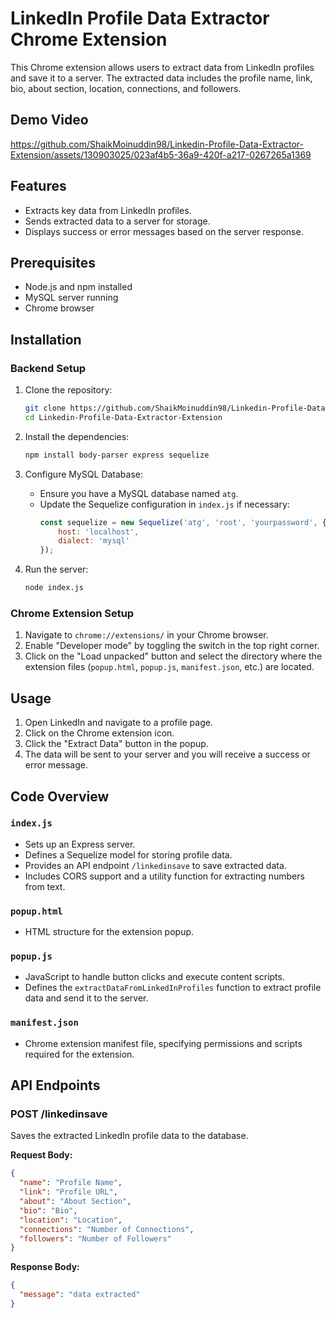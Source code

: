 # LinkedIn Profile Data Extractor Chrome Extension

This Chrome extension allows users to extract data from LinkedIn profiles and save it to a server. The extracted data includes the profile name, link, bio, about section, location, connections, and followers.

## Demo Video


https://github.com/ShaikMoinuddin98/Linkedin-Profile-Data-Extractor-Extension/assets/130903025/023af4b5-36a9-420f-a217-0267265a1369




## Features

- Extracts key data from LinkedIn profiles.
- Sends extracted data to a server for storage.
- Displays success or error messages based on the server response.

## Prerequisites

- Node.js and npm installed
- MySQL server running
- Chrome browser

## Installation

### Backend Setup

1. Clone the repository:
    ```sh
    git clone https://github.com/ShaikMoinuddin98/Linkedin-Profile-Data-Extractor-Extension.git
    cd Linkedin-Profile-Data-Extractor-Extension
    ```

2. Install the dependencies:
    ```sh
    npm install body-parser express sequelize
    ```

3. Configure MySQL Database:
    - Ensure you have a MySQL database named `atg`.
    - Update the Sequelize configuration in `index.js` if necessary:
      ```js
      const sequelize = new Sequelize('atg', 'root', 'yourpassword', {
          host: 'localhost',
          dialect: 'mysql'
      });
      ```

4. Run the server:
    ```sh
    node index.js
    ```

### Chrome Extension Setup

1. Navigate to `chrome://extensions/` in your Chrome browser.
2. Enable "Developer mode" by toggling the switch in the top right corner.
3. Click on the "Load unpacked" button and select the directory where the extension files (`popup.html`, `popup.js`, `manifest.json`, etc.) are located.

## Usage

1. Open LinkedIn and navigate to a profile page.
2. Click on the Chrome extension icon.
3. Click the "Extract Data" button in the popup.
4. The data will be sent to your server and you will receive a success or error message.


## Code Overview

### `index.js`

- Sets up an Express server.
- Defines a Sequelize model for storing profile data.
- Provides an API endpoint `/linkedinsave` to save extracted data.
- Includes CORS support and a utility function for extracting numbers from text.

### `popup.html`

- HTML structure for the extension popup.

### `popup.js`

- JavaScript to handle button clicks and execute content scripts.
- Defines the `extractDataFromLinkedInProfiles` function to extract profile data and send it to the server.

### `manifest.json`

- Chrome extension manifest file, specifying permissions and scripts required for the extension.

## API Endpoints

### POST /linkedinsave

Saves the extracted LinkedIn profile data to the database.

**Request Body:**
```json
{
  "name": "Profile Name",
  "link": "Profile URL",
  "about": "About Section",
  "bio": "Bio",
  "location": "Location",
  "connections": "Number of Connections",
  "followers": "Number of Followers"
}
```
**Response Body:**
```json
{
  "message": "data extracted"
}
```


